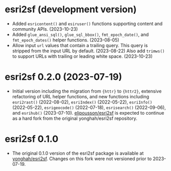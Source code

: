 # esri2sf (development version)

* Added `esricontent()` and `esiruser()` functions supporting content and community APIs. (2023-10-23)
* Added `glue_ansi_sql()`, `glue_sql_bbox()`, `fmt_epoch_date()`, and `fmt_epoch_dates()` helper functions. (2023-08-05)
* Allow input `url` values that contain a trailing query. This query is stripped from the input URL by default. (2023-08-22) Also add `trimws()` to support URLs with trailing or leading white space. (2023-10-23)

# esri2sf 0.2.0 (2023-07-19)

* Initial version including the migration from `{httr}` to `{httr2}`, extensive refactoring of URL helper functions, and new functions including `esri2rast()` (2022-08-02), `esriIndex()` (2022-05-22), `esriInfo()` (2022-05-22), `esrigeocode()` (2022-07-18), `esrisearch()` (2022-09-06), and `esrihub()` (2023-07-10). [elipousson/esri2sf](https://github.com/elipousson/esri2sf) is expected to continue as a hard fork from the original yonghah/esri2sf repository.

# esri2sf 0.1.0

* The original 0.1.0 version of the esri2sf package is available at [yonghah/esri2sf](https://github.com/yonghah/esri2sf). Changes on this fork were not versioned prior to 2023-07-19. 
